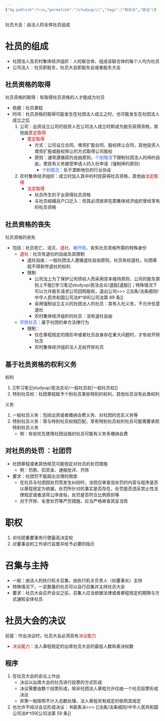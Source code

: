```yaml
---
{"dg-publish":true,"permalink":"/studyup///","tags":["知识点","民法"]}
---
```


社员大会：由法人的全体社员组成
# 社员的组成
- 社团法人及农村集体经济组织：人的联合体，组成该联合体的每个人均为社员 
- 公司法人：社员即股东，社员大会即股东会或者股东大会
## 社员资格的取得
社员资格的取得：有取得社员资格的人才能成为社员
- 依据：社员章程
- 时间：社员资格的取得可能发生在社团法人成立之时，也可能发生在社团法人成立之后
	1. 公司：出资设立公司的投资人在公司法人成立时即成为股东获得资格，其他由<font color="#c00000">意定取得</font>
		- <font color="#c00000">意定取得</font>
			- 方式：公司设立合同、增资扩股合同、股权转让合同，其他投资人增资扩股或股权转让的方式取得公司股权
			- 原则：通常遵循契约自由原则，<font color="#245bdb">个别情况</font>下限制社团法人的缔约自由，使其有义务接受申请人的入社申请（强制缔约原则）
				- <font color="#245bdb">个别情况</font>：处于垄断地位的行业协会
	2. 农村集体经济组织：成立时加入其中的村民获得社员资格，其他由<font color="#c00000">法定取得</font>
		- <font color="#c00000">法定取得</font>
			- 社员所生的子女获得社员资格
			- 与社员结婚且户口迁入：但其必须放弃在原集体经济组织曾经享有的社员资格
## 社员资格的丧失
社员资格的丧失
- 包括：社员死亡、消灭、<font color="#c00000">退社</font>、<font color="#245bdb">被开除</font>、丧失社员资格所需的特殊身份
	- <font color="#c00000">退社</font>：社员有退社的自由及其限制
		- 退社自由：一般社团法人遵循退社自由原则，社员有权退社，社团章程不得剥夺退社的权利
		- 限制
			- 公司法上为了保护公司债权人而采用资本维持原则，公司的股东原则上不能[[学习笔记studyup/民法总论/退股\|退股]]；特殊情况下可以允许股东请求公司回购股权，退出公司>>> [[法条/法条细则/中华人民共和国公司法#^t89\|公司法第 89 条]]
			- 采用强制设立主义的社团法人的社员：其有入社义务，不允许任意退社
			- 农村集体经济组织的社员：没有退社自由
	- <font color="#245bdb">开除社员</font>：属于社团的单方法律行为
		- 限制：
			- 仅在章程规定的情形中或者社员自身存在重大问题时，才有权开除社员
			- 农村集体经济组织法人无权开除社员

## 基于社员资格的权利义务
权利
1. [[学习笔记studyup/民法总论/一般社员权\|一般社员权]]
2. 特别社员权：社团章程赋予个别社员某些特别的权利，其他社员没有此类权利

义务
1. 一般社员义务：包括出资或者缴纳会费义务、对社团的忠实义务等 
2. 特别社员义务：常与特别社员权相匹配，享有特别社员权的社员可能需要承担特别社员义务
	- 例：有权优先使用社团设施的社员可能有义务多缴纳会费

## 对社员的处罚 ：社团罚
- 社团章程或者其他规范可能规定对社员的处罚措施
	- 例：罚款、扣奖金、通报批评、开除
- 要求：社团罚不能超出合理的限度 
	- 在社员与社团因处罚而发生纠纷时，法院应审查该处罚的内容与程序是否以章程规定为依据，处罚所针对的事实是否存在，处罚是否违反禁止性法律规定或者违背公序良俗，处罚是否符合比例原则等 
	- 对于开除、名誉处罚等严厉措施，应当严格审查其妥当性

# 职权
1. 对社团重要事务行使最高决定权 
2. 对董事会的工作进行监督并给予必要的指示
# 召集与主持
- 一般：由法人的执行机关召集，由执行机关负责人（如董事长）主持 
- 特殊情况下，一定数量的社员可以自行召集并主持社员大会 
- 要求：社员大会召开会议之前，召集人应当依据法律或者章程规定的期限与方式通知全体社员
# 社员大会的决议
前提：作出决议时，社员大会必须具有<font color="#c00000">决议能力</font>
- <font color="#c00000">决议能力</font>：法人章程规定的出席社员大会的最低人数和表决权数

## 程序 
1. 在社员大会的会议上作出
	- 决议以出席大会的社员进行投票的方式形成
	- 决议需要由数个投票形成，除非社团法人章程允许仅由一个社员投票形成决议
	- 弃票一般按照不计入总数处理，法人章程另有规定的依照其规定
2. 也允许不经过会议形成决议：书面表决>>> [[法条/法条细则/中华人民共和国公司法#^t59\|公司法第 59 条]]